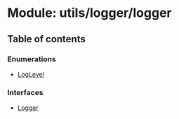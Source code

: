 # Module: utils/logger/logger

## Table of contents

### Enumerations

- [LogLevel](../enums/utils_logger_logger.LogLevel.md)

### Interfaces

- [Logger](../interfaces/utils_logger_logger.Logger.md)
